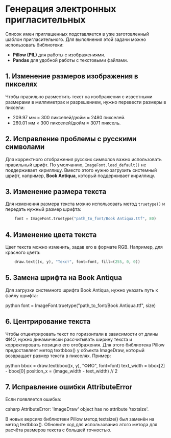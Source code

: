 # Генерация электронных пригласительных

Список имен приглашенных подставляется в уже заготовленный шаблон пригласительного. Для выполнения этой задачи можно использовать библиотеки:

- **Pillow (PIL)** для работы с изображениями.
- **Pandas** для удобной работы с текстовыми файлами.

## 1. Изменение размеров изображения в пикселях

Чтобы правильно разместить текст на изображении с известными размерами в миллиметрах и разрешением, нужно перевести размеры в пиксели:

- 209.97 мм × 300 пикселей/дюйм ≈ 2480 пикселей.
- 260.01 мм × 300 пикселей/дюйм ≈ 3071 пиксель.

## 2. Исправление проблемы с русскими символами

Для корректного отображения русских символов важно использовать правильный шрифт. По умолчанию, `ImageFont.load_default()` не поддерживает кириллицу. Вместо этого нужно загрузить системный шрифт, например, **Book Antiqua**, который поддерживает кириллицу.

## 3. Изменение размера текста

Для изменения размера текста можно использовать метод `truetype()` и передать нужный размер шрифта:

```python
    font = ImageFont.truetype("path_to_font/Book Antiqua.ttf", 80)
```

## 4. Изменение цвета текста

Цвет текста можно изменить, задав его в формате RGB. Например, для красного цвета:

```python
    draw.text((x, y), "Текст", font=font, fill=(255, 0, 0))
```

## 5. Замена шрифта на Book Antiqua

Для загрузки системного шрифта Book Antiqua, нужно указать путь к файлу шрифта:

python
font = ImageFont.truetype("path_to_font/Book Antiqua.ttf", size)

## 6. Центрирование текста

Чтобы отцентрировать текст по горизонтали в зависимости от длины ФИО, нужно динамически рассчитывать ширину текста и корректировать позицию его отображения. Для этого библиотека Pillow предоставляет метод textbbox() у объекта ImageDraw, который возвращает размер текста в пикселях. Пример:

python
bbox = draw.textbbox((x, y), "ФИО", font=font)
text_width = bbox[2] - bbox[0]
position_x = (image_width - text_width) // 2

## 7. Исправление ошибки AttributeError

Если появляется ошибка:

csharp
AttributeError: 'ImageDraw' object has no attribute 'textsize'.

В новых версиях библиотеки Pillow метод textsize() был заменён на метод textbbox(). Обновите код для использования этого метода для расчёта размеров текста с большей точностью.
